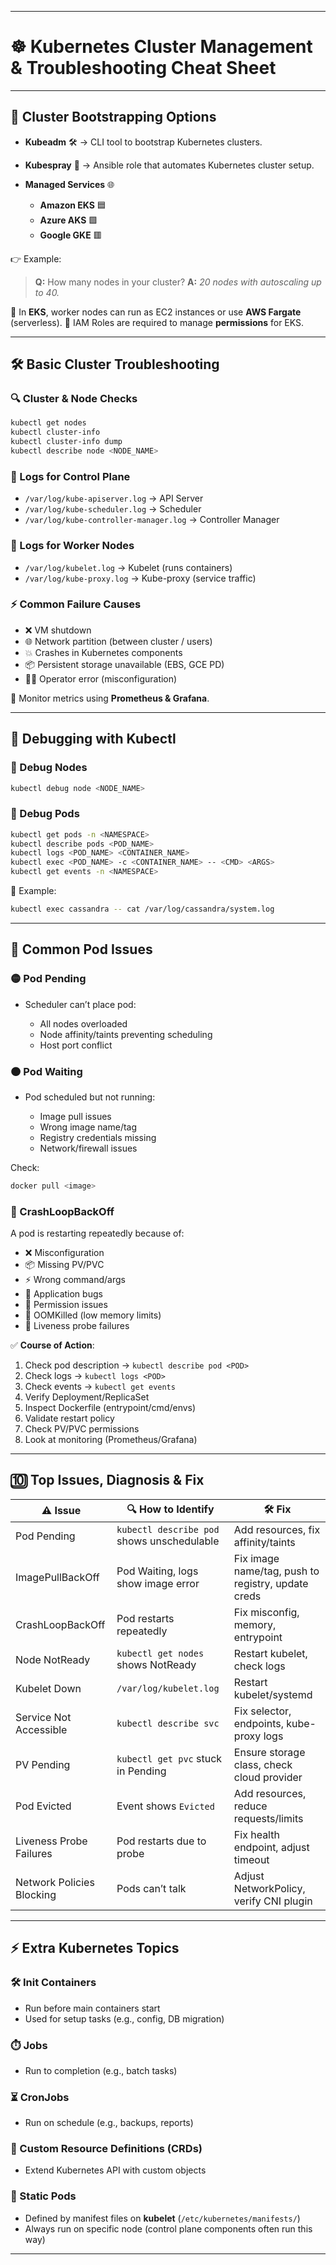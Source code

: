 
---

# ☸️ Kubernetes Cluster Management & Troubleshooting Cheat Sheet

---

## 🚀 Cluster Bootstrapping Options

* **Kubeadm** 🛠️ → CLI tool to bootstrap Kubernetes clusters.
* **Kubespray** 🤖 → Ansible role that automates Kubernetes cluster setup.
* **Managed Services** 🌐

  * **Amazon EKS** 🟦
  * **Azure AKS** 🟩
  * **Google GKE** 🟥

👉 Example:

> **Q:** How many nodes in your cluster?
> **A:** *20 nodes with autoscaling up to 40.*

🔹 In **EKS**, worker nodes can run as EC2 instances or use **AWS Fargate** (serverless).
🔹 IAM Roles are required to manage **permissions** for EKS.

---

## 🛠️ Basic Cluster Troubleshooting

### 🔍 Cluster & Node Checks

```bash
kubectl get nodes
kubectl cluster-info
kubectl cluster-info dump
kubectl describe node <NODE_NAME>
```

### 📂 Logs for Control Plane

* `/var/log/kube-apiserver.log` → API Server
* `/var/log/kube-scheduler.log` → Scheduler
* `/var/log/kube-controller-manager.log` → Controller Manager

### 📂 Logs for Worker Nodes

* `/var/log/kubelet.log` → Kubelet (runs containers)
* `/var/log/kube-proxy.log` → Kube-proxy (service traffic)

### ⚡ Common Failure Causes

* ❌ VM shutdown
* 🌐 Network partition (between cluster / users)
* 💥 Crashes in Kubernetes components
* 📦 Persistent storage unavailable (EBS, GCE PD)
* 👨‍💻 Operator error (misconfiguration)

🔎 Monitor metrics using **Prometheus & Grafana**.

---

## 🧪 Debugging with Kubectl

### 🔧 Debug Nodes

```bash
kubectl debug node <NODE_NAME>
```

### 🔧 Debug Pods

```bash
kubectl get pods -n <NAMESPACE>
kubectl describe pods <POD_NAME>
kubectl logs <POD_NAME> <CONTAINER_NAME>
kubectl exec <POD_NAME> -c <CONTAINER_NAME> -- <CMD> <ARGS>
kubectl get events -n <NAMESPACE>
```

📌 Example:

```bash
kubectl exec cassandra -- cat /var/log/cassandra/system.log
```

---

## 🐞 Common Pod Issues

### 🟡 Pod Pending

* Scheduler can’t place pod:

  * All nodes overloaded
  * Node affinity/taints preventing scheduling
  * Host port conflict

### 🟠 Pod Waiting

* Pod scheduled but not running:

  * Image pull issues
  * Wrong image name/tag
  * Registry credentials missing
  * Network/firewall issues

Check:

```bash
docker pull <image>
```

### 🔴 CrashLoopBackOff

A pod is restarting repeatedly because of:

* ❌ Misconfiguration
* 📦 Missing PV/PVC
* ⚡ Wrong command/args
* 🐛 Application bugs
* 🔐 Permission issues
* 🧠 OOMKilled (low memory limits)
* 🛑 Liveness probe failures

✅ **Course of Action**:

1. Check pod description → `kubectl describe pod <POD>`
2. Check logs → `kubectl logs <POD>`
3. Check events → `kubectl get events`
4. Verify Deployment/ReplicaSet
5. Inspect Dockerfile (entrypoint/cmd/envs)
6. Validate restart policy
7. Check PV/PVC permissions
8. Look at monitoring (Prometheus/Grafana)

---

## 🔟 Top Issues, Diagnosis & Fix

| ⚠️ Issue                  | 🔍 How to Identify                         | 🛠️ Fix                                            |
| ------------------------- | ------------------------------------------ | -------------------------------------------------- |
| Pod Pending               | `kubectl describe pod` shows unschedulable | Add resources, fix affinity/taints                 |
| ImagePullBackOff          | Pod Waiting, logs show image error         | Fix image name/tag, push to registry, update creds |
| CrashLoopBackOff          | Pod restarts repeatedly                    | Fix misconfig, memory, entrypoint                  |
| Node NotReady             | `kubectl get nodes` shows NotReady         | Restart kubelet, check logs                        |
| Kubelet Down              | `/var/log/kubelet.log`                     | Restart kubelet/systemd                            |
| Service Not Accessible    | `kubectl describe svc`                     | Fix selector, endpoints, kube-proxy logs           |
| PV Pending                | `kubectl get pvc` stuck in Pending         | Ensure storage class, check cloud provider         |
| Pod Evicted               | Event shows `Evicted`                      | Add resources, reduce requests/limits              |
| Liveness Probe Failures   | Pod restarts due to probe                  | Fix health endpoint, adjust timeout                |
| Network Policies Blocking | Pods can’t talk                            | Adjust NetworkPolicy, verify CNI plugin            |

---

## ⚡ Extra Kubernetes Topics

### 🛠️ Init Containers

* Run before main containers start
* Used for setup tasks (e.g., config, DB migration)

### ⏱️ Jobs

* Run to completion (e.g., batch tasks)

### ⏳ CronJobs

* Run on schedule (e.g., backups, reports)

### 🧩 Custom Resource Definitions (CRDs)

* Extend Kubernetes API with custom objects

### 📌 Static Pods

* Defined by manifest files on **kubelet** (`/etc/kubernetes/manifests/`)
* Always run on specific node (control plane components often run this way)

---
